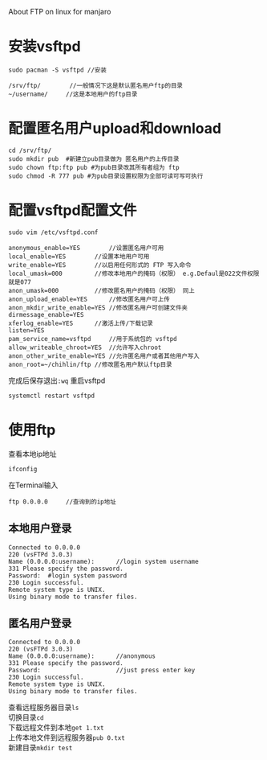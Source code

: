 About FTP on linux for manjaro
# 安装vsftpd
```
sudo pacman -S vsftpd //安装
```
```
/srv/ftp/        //一般情况下这是默认匿名用户ftp的目录
~/username/     //这是本地用户的ftp目录
```

# 配置匿名用户upload和download
```
cd /srv/ftp/
sudo mkdir pub  #新建立pub目录做为 匿名用户的上传目录
sudo chown ftp:ftp pub #为pub目录改其所有者组为 ftp
sudo chmod -R 777 pub #为pub目录设置权限为全部可读可写可执行
```
# 配置vsftpd配置文件
```
sudo vim /etc/vsftpd.conf
```
```
anonymous_enable=YES		//设置匿名用户可用
local_enable=YES		//设置本地用户可用
write_enable=YES		//以启用任何形式的 FTP 写入命令
local_umask=000			//修改本地用户的掩码（权限） e.g.Defaul是022文件权限就是077
anon_umask=000			//修改匿名用户的掩码（权限） 同上
anon_upload_enable=YES		//修改匿名用户可上传
anon_mkdir_write_enable=YES	//修改匿名用户可创建文件夹
dirmessage_enable=YES
xferlog_enable=YES		//激活上传/下载记录
listen=YES
pam_service_name=vsftpd		//用于系统包的 vsftpd
allow_writeable_chroot=YES	//允许写入chroot
anon_other_write_enable=YES	//允许匿名用户或者其他用户写入
anon_root=~/chihlin/ftp	//修改匿名用户默认ftp目录
```
完成后保存退出```:wq```
重启vsftpd
```
systemctl restart vsftpd
```
# 使用ftp
查看本地ip地址
```
ifconfig
```
在Terminal输入
```
ftp 0.0.0.0     //查询到的ip地址
```
## 本地用户登录
```
Connected to 0.0.0.0
220 (vsFTPd 3.0.3)
Name (0.0.0.0:username):      //login system username
331 Please specify the password.
Password:  #login system password
230 Login successful.
Remote system type is UNIX.
Using binary mode to transfer files.
```
## 匿名用户登录
```
Connected to 0.0.0.0
220 (vsFTPd 3.0.3)
Name (0.0.0.0:username):      //anonymous
331 Please specify the password.
Password:                     //just press enter key
230 Login successful.
Remote system type is UNIX.
Using binary mode to transfer files.
```

查看远程服务器目录```ls```  
切换目录```cd```  
下载远程文件到本地```get 1.txt```  
上传本地文件到远程服务器```pub 0.txt ```  
新建目录```mkdir test```  
